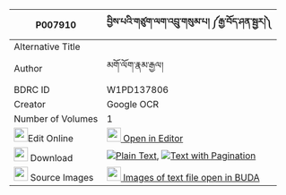 |P007910|བྱིས་པའི་གཙུག་ལག་འབྲུ་གསུམ་པ། ༼རྒྱ་བོད་ཤན་སྦྱར།༽ 
| --- | --- 
|Alternative Title |
|Author| མགོ་ལོག་རྣམ་རྒྱལ།
|BDRC ID | W1PD137806
|Creator | Google OCR
|Number of Volumes| 1
|<img width="25" src="https://img.icons8.com/color/25/000000/edit-property.png">Edit Online| [<img width="25" src="https://avatars.githubusercontent.com/u/45091458?s=200&v=4"> Open in Editor](http://editor.openpecha.org/P007910)
|<img width="25" src="https://img.icons8.com/fluent/48/000000/download-2.png"/>  Download | [![](https://img.icons8.com/color/20/000000/txt.png)Plain Text](https://github.com/Openpecha/P007910/releases/download/v2/jipa_i_tsuklak_dru_sumpa_gyabo_plain_P007910.zip), [![](https://img.icons8.com/color/20/000000/txt.png)Text with Pagination](https://github.com/Openpecha/P007910/releases/download/v2/jipa_i_tsuklak_dru_sumpa_gyabo_pages_P007910.zip)
|<img width="25" src="https://img.icons8.com/plasticine/100/000000/pictures-folder.png"/>  Source Images | [<img width="25" src="https://library.bdrc.io/icons/BUDA-small.svg"> Images of text file open in BUDA](https://library.bdrc.io/show/bdr:W1PD137806)